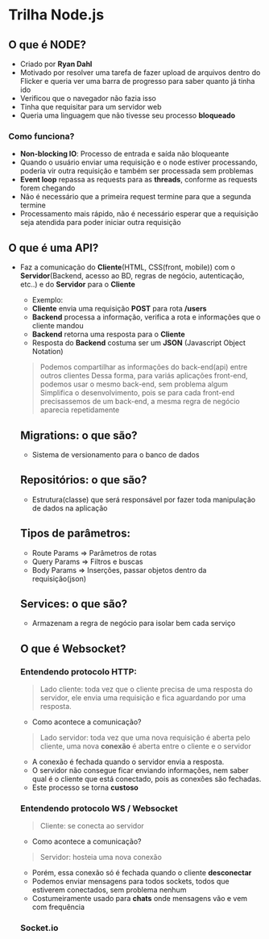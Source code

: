 # Trilha Node.js

## O que é NODE?
- Criado por __Ryan Dahl__
- Motivado por resolver uma tarefa de fazer upload de arquivos dentro do Flicker e queria ver uma barra de progresso para saber quanto já tinha ido
- Verificou que o navegador não fazia isso
- Tinha que requisitar para um servidor web
- Queria uma linguagem que não tivesse seu processo __bloqueado__
### Como funciona?
- __Non-blocking IO__: Processo de entrada e saída não bloqueante
- Quando o usuário enviar uma requisição e o node estiver processando, poderia vir outra requisição e também ser processada sem problemas
- __Event loop__ repassa as requests para as __threads__, conforme as requests forem chegando
- Não é necessário que a primeira request termine para que a segunda termine
- Processamento mais rápido, não é necessário esperar que a requisição seja atendida para poder iniciar outra requisição

## O que é uma API?
- Faz a comunicação do __Cliente__(HTML, CSS(front, mobile)) com o __Servidor__(Backend, acesso ao BD, regras de negócio, autenticação, etc..) e do __Servidor__ para o __Cliente__
  - Exemplo:
  - __Cliente__ envia uma requisição __POST__ para rota __/users__
  - __Backend__ processa a informação, verifica a rota e informações que o cliente mandou
  - __Backend__ retorna uma resposta para o __Cliente__
  - Resposta do __Backend__ costuma ser um __JSON__ (Javascript Object Notation)
  > Podemos compartilhar as informações do back-end(api) entre outros clientes
  > Dessa forma, para variás aplicações front-end, podemos usar o mesmo back-end, sem problema algum
  > Simplifica o desenvolvimento, pois se para cada front-end precisassemos de um back-end, a mesma regra de negócio aparecia repetidamente

  ## Migrations: o que são?
  - Sistema de versionamento para o banco de dados

  ## Repositórios: o que são?
  - Estrutura(classe) que será responsável por fazer toda manipulação de dados na aplicação

  ## Tipos de parâmetros:
  - Route Params => Parâmetros de rotas
  - Query Params => Filtros e buscas
  - Body Params => Inserções, passar objetos dentro da requisição(json)

  ## Services: o que são?
  - Armazenam a regra de negócio para isolar bem cada serviço

  ## O que é Websocket?
  ### Entendendo protocolo HTTP:
  > Lado cliente: toda vez que o cliente precisa de uma resposta do servidor, ele envia uma requisição e fica aguardando por uma resposta.
  - Como acontece a comunicação?
  > Lado servidor: toda vez que uma nova requisição é aberta pelo cliente, uma nova __conexão__ é aberta entre o cliente e o servidor
  - A conexão é fechada quando o servidor envia a resposta.
  - O servidor não consegue ficar enviando informações, nem saber qual é o cliente que está conectado, pois as conexões são fechadas.
  - Este processo se torna __custoso__
  ### Entendendo protocolo WS / Websocket
  > Cliente: se conecta ao servidor
  - Como acontece a comunicação?
  > Servidor: hosteia uma nova conexão 
  - Porém, essa conexão só é fechada quando o cliente __desconectar__
  - Podemos enviar mensagens para todos sockets, todos que estiverem conectados, sem problema nenhum
  - Costumeiramente usado para __chats__ onde mensagens vão e vem com frequência

  ### Socket.io



